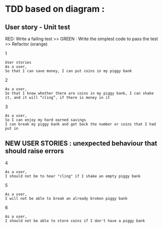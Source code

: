 # TDD based on diagram :

## User story - Unit test

RED: Write a failing test >> GREEN : Write the simplest code to pass the test >> Refactor (orange)

1

```
User stories
As a user,
So that I can save money, I can put coins in my piggy bank
```

2

```
As a user,
So that I know whether there are coins in my piggy bank, I can shake it, and it will “cling”, if there is money in it
```

3

```
As a user,
So I can enjoy my hard earned savings
I can break my piggy bank and get back the number or coins that I had put in
```

## NEW USER STORIES : unexpected behaviour that should raise errors

4

```
As a user,
I should not be to hear "cling" if I shake an empty piggy bank
```

5

```
As a user,
I will not be able to break an already broken piggy bank
```

6

```
As a user,
I should not be able to store coins if I don't have a piggy bank
```
